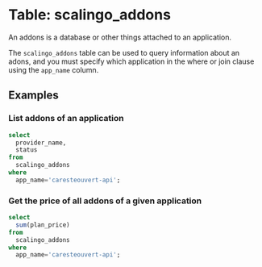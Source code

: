 # Table: scalingo_addons

An addons is a database or other things attached to an application.

The `scalingo_addons` table can be used to query information about an adons, and you must specify which application in the where or join clause using the `app_name` column.

## Examples

### List addons of an application

```sql
select
  provider_name,
  status
from
  scalingo_addons
where
  app_name='caresteouvert-api';
```

### Get the price of all addons of a given application

```sql
select
  sum(plan_price)
from
  scalingo_addons
where
  app_name='caresteouvert-api';
```
